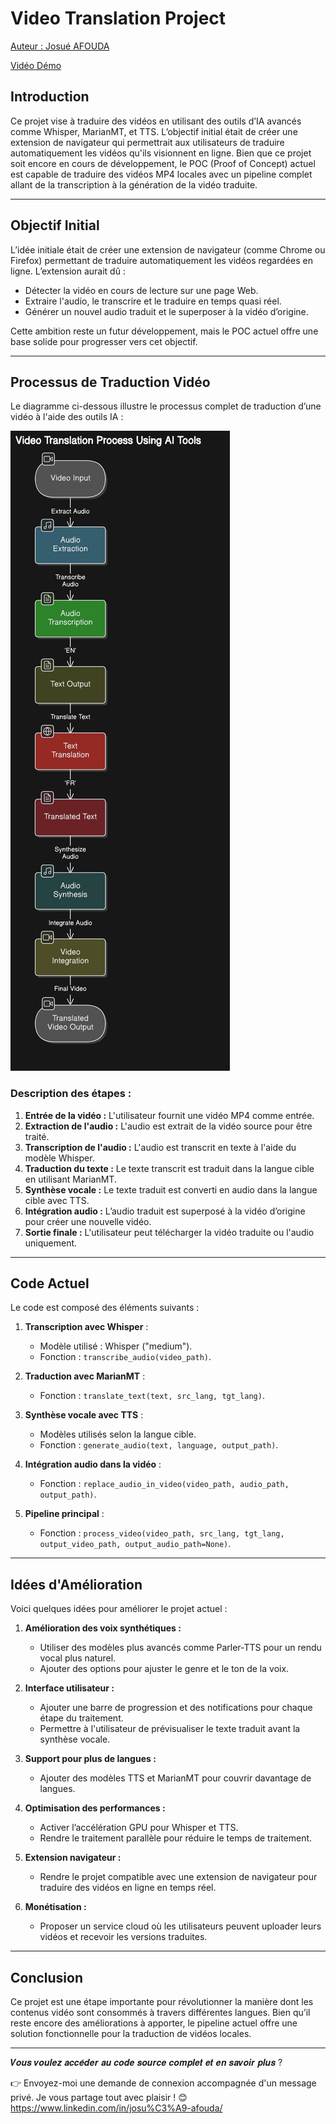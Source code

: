 # Video Translation Project

[Auteur : Josué AFOUDA](https://www.linkedin.com/in/josu%C3%A9-afouda/)

[Vidéo Démo](https://youtu.be/AH2x5fYxKvM)

## Introduction
Ce projet vise à traduire des vidéos en utilisant des outils d’IA avancés comme Whisper, MarianMT, et TTS. L’objectif initial était de créer une extension de navigateur qui permettrait aux utilisateurs de traduire automatiquement les vidéos qu'ils visionnent en ligne. Bien que ce projet soit encore en cours de développement, le POC (Proof of Concept) actuel est capable de traduire des vidéos MP4 locales avec un pipeline complet allant de la transcription à la génération de la vidéo traduite.

---

## Objectif Initial

L’idée initiale était de créer une extension de navigateur (comme Chrome ou Firefox) permettant de traduire automatiquement les vidéos regardées en ligne. L’extension aurait dû :

- Détecter la vidéo en cours de lecture sur une page Web.
- Extraire l'audio, le transcrire et le traduire en temps quasi réel.
- Générer un nouvel audio traduit et le superposer à la vidéo d’origine.

Cette ambition reste un futur développement, mais le POC actuel offre une base solide pour progresser vers cet objectif.

---

## Processus de Traduction Vidéo

Le diagramme ci-dessous illustre le processus complet de traduction d’une vidéo à l'aide des outils IA :

![Video Translation Process](./diagram-export-12-15-2024-6_11_12-PM.png)

### Description des étapes :

1. **Entrée de la vidéo :** L'utilisateur fournit une vidéo MP4 comme entrée.
2. **Extraction de l'audio :** L'audio est extrait de la vidéo source pour être traité.
3. **Transcription de l'audio :** L'audio est transcrit en texte à l'aide du modèle Whisper.
4. **Traduction du texte :** Le texte transcrit est traduit dans la langue cible en utilisant MarianMT.
5. **Synthèse vocale :** Le texte traduit est converti en audio dans la langue cible avec TTS.
6. **Intégration audio :** L’audio traduit est superposé à la vidéo d’origine pour créer une nouvelle vidéo.
7. **Sortie finale :** L'utilisateur peut télécharger la vidéo traduite ou l'audio uniquement.

---

## Code Actuel

Le code est composé des éléments suivants :

1. **Transcription avec Whisper** :
   - Modèle utilisé : Whisper ("medium").
   - Fonction : `transcribe_audio(video_path)`.

2. **Traduction avec MarianMT** :
   - Fonction : `translate_text(text, src_lang, tgt_lang)`.

3. **Synthèse vocale avec TTS** :
   - Modèles utilisés selon la langue cible.
   - Fonction : `generate_audio(text, language, output_path)`.

4. **Intégration audio dans la vidéo** :
   - Fonction : `replace_audio_in_video(video_path, audio_path, output_path)`.

5. **Pipeline principal** :
   - Fonction : `process_video(video_path, src_lang, tgt_lang, output_video_path, output_audio_path=None)`.

---

## Idées d'Amélioration

Voici quelques idées pour améliorer le projet actuel :

1. **Amélioration des voix synthétiques :**
   - Utiliser des modèles plus avancés comme Parler-TTS pour un rendu vocal plus naturel.
   - Ajouter des options pour ajuster le genre et le ton de la voix.

2. **Interface utilisateur :**
   - Ajouter une barre de progression et des notifications pour chaque étape du traitement.
   - Permettre à l'utilisateur de prévisualiser le texte traduit avant la synthèse vocale.

3. **Support pour plus de langues :**
   - Ajouter des modèles TTS et MarianMT pour couvrir davantage de langues.

4. **Optimisation des performances :**
   - Activer l’accélération GPU pour Whisper et TTS.
   - Rendre le traitement parallèle pour réduire le temps de traitement.

5. **Extension navigateur :**
   - Rendre le projet compatible avec une extension de navigateur pour traduire des vidéos en ligne en temps réel.

6. **Monétisation :**
   - Proposer un service cloud où les utilisateurs peuvent uploader leurs vidéos et recevoir les versions traduites.

---

## Conclusion

Ce projet est une étape importante pour révolutionner la manière dont les contenus vidéo sont consommés à travers différentes langues. Bien qu’il reste encore des améliorations à apporter, le pipeline actuel offre une solution fonctionnelle pour la traduction de vidéos locales.

---

𝑽𝒐𝒖𝒔 𝒗𝒐𝒖𝒍𝒆𝒛 𝒂𝒄𝒄𝒆́𝒅𝒆𝒓 𝒂𝒖 𝒄𝒐𝒅𝒆 𝒔𝒐𝒖𝒓𝒄𝒆 𝒄𝒐𝒎𝒑𝒍𝒆𝒕 𝒆𝒕 𝒆𝒏 𝒔𝒂𝒗𝒐𝒊𝒓 𝒑𝒍𝒖𝒔 ?

👉 Envoyez-moi une demande de connexion accompagnée d'un message privé. Je vous partage tout avec plaisir ! 😊  https://www.linkedin.com/in/josu%C3%A9-afouda/
